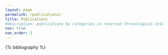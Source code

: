 ```yaml
---
layout: page
permalink: /publications/
title: Publications
#description: publications by categories in reversed chronological order.
nav: true
nav_order: 2
---
```


<!-- _pages/publications.md -->
<div class="publications">

{% bibliography %}

</div>
